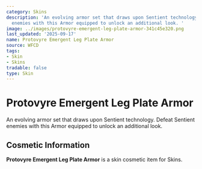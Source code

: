```yaml
---
category: Skins
description: 'An evolving armor set that draws upon Sentient technology. Defeat Sentient
  enemies with this Armor equipped to unlock an additional look. '
image: ../images/protovyre-emergent-leg-plate-armor-341c45e320.png
last_updated: '2025-09-17'
name: Protovyre Emergent Leg Plate Armor
source: WFCD
tags:
- Skin
- Skins
tradable: false
type: Skin
---
```


# Protovyre Emergent Leg Plate Armor

An evolving armor set that draws upon Sentient technology. Defeat Sentient enemies with this Armor equipped to unlock an additional look. 

## Cosmetic Information

**Protovyre Emergent Leg Plate Armor** is a skin cosmetic item for Skins.

